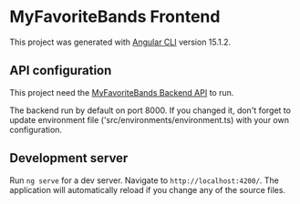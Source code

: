 # MyFavoriteBands Frontend

This project was generated with [Angular CLI](https://github.com/angular/angular-cli) version 15.1.2.

## API configuration

This project need the [MyFavoriteBands Backend API](https://github.com/the1alt/test_MyFavoriteBands_backend.git) to run.

The backend run by default on port 8000. If you changed it, don't forget to update environment file ('src/environments/environment.ts) with your own configuration.

## Development server

Run `ng serve` for a dev server. Navigate to `http://localhost:4200/`. The application will automatically reload if you change any of the source files.